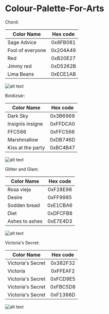 # Colour-Palette-For-Arts

Chord:

| Color Name        | Hex code        |
| ----------------- |:---------------:|
| Sage Advice       | 0x8FB081        | 
| Fool of everyone  | 0x204A49        |   
| Red               | 0xB20E27        |   
| Jimmy red         | 0xD5262B        |
| Lima Beans        | 0xECE1AB        |


![alt text][chord-color-palette]

[chord-color-palette]: https://github.com/Sara-Ramco/Colour-Palette-For-Arts-/blob/master/chord-color-palette.png "Chord color palette"

Boldizsár:

| Color Name        | Hex code        |
| ----------------- |:---------------:|
| Dark Sky          | 0x3B6969        | 
| Insignis insigne  | 0xFFDCA0        |   
| FFC566            | 0xFFC566        |   
| Marshmallow       | 0xDB746D        |
| Kiss at the party | 0xBC4B47        |


![alt text][boldizsár-color-palette]

[boldizsár-color-palette]: https://github.com/Sara-Ramco/Colour-Palette-For-Arts-/blob/master/boldizsár-color-palette.png "Boldizsár color palette"

Glitter and Glam:

| Color Name        | Hex code        |
| ----------------- |:---------------:|
| Rosa vieja        | 0xF28E98        | 
| Desire            | 0xFF9985        |   
| Sodden bread      | 0xE1CBA6        |   
| Diet              | 0xDFCFB8        |
| Ashes to ashes    | 0xE7E4D3        |

![alt text][glitter-glam-color-palette]

[glitter-glam-color-palette]:https://github.com/Sara-Ramco/Colour-Palette-For-Arts-/blob/master/glitter-glam-color-palette.png "Glitter+Glam color palette"

Victoria's Secret:

| Color Name        | Hex code        |
| ----------------- |:---------------:|
| Victoria's Secret | 0x382F32        | 
| Victoria          | 0xFFEAF2        |   
| Victoria's Secret | 0xFCD9E5        |   
| Victoria's Secret | 0xFBC5D8        |
| Victoria's Secret | 0xF1396D        |

![alt text][victoria-color-palette]

[victoria-color-palette]:https://github.com/Sara-Ramco/Colour-Palette-For-Arts-/blob/master/victoria-secret-color-palette.png "Victoria's secret color palette"
